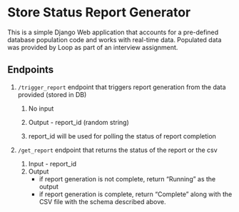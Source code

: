 # Store Status Report Generator
This is a simple Django Web application that accounts for a pre-defined database population code and works with real-time data. Populated data was provided by Loop as part of an interview assignment.

## Endpoints
1. `/trigger_report` endpoint that triggers report generation from the data provided (stored in DB)
    
    1. No input 
    
    2. Output - report_id (random string) 
    
    3. report_id will be used for polling the status of report completion

2. `/get_report` endpoint that returns the status of the report or the csv
    1. Input - report_id
    2. Output
        - if report generation is not complete, return “Running” as the output
        - if report generation is complete, return “Complete” along with the CSV file with the schema described above.